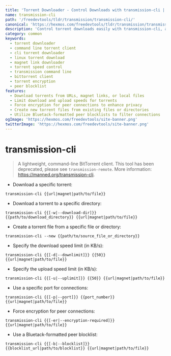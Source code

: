 ```yaml
---
title: 'Torrent Downloader - Control Downloads with transmission-cli | Online Free DevTools by Hexmos'
name: transmission-cli
path: '/freedevtools/tldr/transmission/transmission-cli/'
canonical: 'https://hexmos.com/freedevtools/tldr/transmission/transmission-cli/'
description: 'Control torrent downloads easily with transmission-cli, a lightweight command-line BitTorrent client. Manage download speed and encryption. Free online tool, no registration required.'
category: common
keywords:
  - torrent downloader
  - command line torrent client
  - cli torrent downloader
  - linux torrent download
  - magnet link downloader
  - torrent speed control
  - transmission command line
  - bittorrent client
  - torrent encryption
  - peer blocklist
features:
  - Download torrents from URLs, magnet links, or local files
  - Limit download and upload speeds for torrents
  - Force encryption for peer connections to enhance privacy
  - Create new torrent files from existing files or directories
  - Utilize Bluetack-formatted peer blocklists to filter connections
ogImage: 'https://hexmos.com/freedevtools/site-banner.png'
twitterImage: 'https://hexmos.com/freedevtools/site-banner.png'
---
```


# transmission-cli

> A lightweight, command-line BitTorrent client.
> This tool has been deprecated, please see `transmission-remote`.
> More information: <https://manned.org/transmission-cli>.

- Download a specific torrent:

`transmission-cli {{url|magnet|path/to/file}}`

- Download a torrent to a specific directory:

`transmission-cli {{[-w|--download-dir]}} {{path/to/download_directory}} {{url|magnet|path/to/file}}`

- Create a torrent file from a specific file or directory:

`transmission-cli --new {{path/to/source_file_or_directory}}`

- Specify the download speed limit (in KB/s):

`transmission-cli {{[-d|--downlimit]}} {{50}} {{url|magnet|path/to/file}}`

- Specify the upload speed limit (in KB/s):

`transmission-cli {{[-u|--uplimit]}} {{50}} {{url|magnet|path/to/file}}`

- Use a specific port for connections:

`transmission-cli {{[-p|--port]}} {{port_number}} {{url|magnet|path/to/file}}`

- Force encryption for peer connections:

`transmission-cli {{[-er|--encryption-required]}} {{url|magnet|path/to/file}}`

- Use a Bluetack-formatted peer blocklist:

`transmission-cli {{[-b|--blocklist]}} {{blocklist_url|path/to/blocklist}} {{url|magnet|path/to/file}}`

